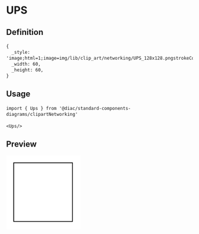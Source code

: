 # UPS

## Definition

```
{
  _style: 'image;html=1;image=img/lib/clip_art/networking/UPS_128x128.pngstrokeColor=none;',
  _width: 60,
  _height: 60,
}
```

## Usage

```
import { Ups } from '@diac/standard-components-diagrams/clipartNetworking'

<Ups/>
```

## Preview

<img src="./ups.png" width="200"/>
